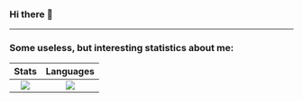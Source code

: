 ### Hi there 👋

---

### Some useless, but interesting statistics about me:

Stats            |   Languages
:-------------------------:|:-------------------------:
 ![](https://github-readme-stats.vercel.app/api?username=Impervguin&show_icons=true&theme=tokyonight) |  ![](https://github-readme-stats.vercel.app/api/top-langs/?username=Impervguin&langs_count=8&layout=compact&size_weight=0.5&count_weight=0.5&theme=tokyonight&hide=jupyter-notebook)
